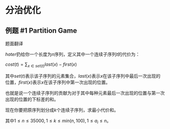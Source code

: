 # 分治优化



## 例题 #1 Partition Game

题面翻译

$hater$扔给你一个长度为$n$序列，定义其中一个连续子序列$t$的代价为：

$cost(t)=\sum_{x\in set(t)}last(x)−first(x)$

其中$set(t)$表示该子序列的元素集合，$last(x)$表示$x$在该子序列中最后一次出现的位置，$first(x)$表示$x$在该子序列中第一次出现的位置。

也就是说一个连续子序列的贡献为对于其中每种元素最后一次出现的位置与第一次出现的位置的下标差的和。

现在你要把原序列划分成$k$个连续子序列，求最小代价和。

其中$1\leq n\leq35000,1\leq k\leq min(n,100),1\leq a_i \leq n$。

